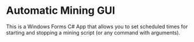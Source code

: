 <h1>Automatic Mining GUI</h1>

This is a Windows Forms C# App that allows you to set scheduled times for starting and stopping a mining script (or any command with arguments).
